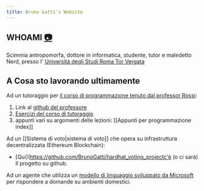 ```yaml
---
title: Bruno Gatti's Website
---
```

## WHOAMI [📷](https://www.instagram.com/bruno.gatt)

Scimmia antropomorfa, dottore in informatica, studente, tutor e maledetto Nerd, presso l' [Università degli Studi Roma Tor Vergata](https://web.uniroma2.it/)
## A Cosa sto lavorando ultimamente

Ad un tutoraggio per [il corso di programmazione tenuto dal professor Rossi](http://www.informatica.uniroma2.it/f0?fid=220&srv=0&os=0&id=PR):
1. Link al [github del professore](https://github.com/glucatv)
2. [Esercizi del corso di tutoraggio](https://github.com/BrunoGatti/eserciziProgrammazione)
3. appunti vari su argomenti delle lezioni: [[Appunti per programmazione index]] 

Ad un [[Sistema di voto|sistema di voto]] che opera su infrastruttura decentralizzata (Ethereum Blockchain):
- [Qui](https://github.com/BrunoGatti/hardhat_voting_projectc'è (o ci sarà) Il progetto su github.

Ad un agente che utilizza un [modello di linguaggio sviluppato da Microsoft](https://arxiv.org/abs/2306.14824) per rispondere a domande su ambienti domestici.



